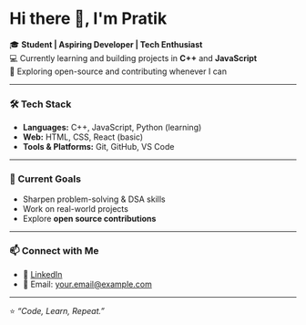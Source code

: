 # Hi there 👋, I'm Pratik  

🎓 **Student | Aspiring Developer | Tech Enthusiast**  
💻 Currently learning and building projects in **C++** and **JavaScript**  
🚀 Exploring open-source and contributing whenever I can  

---

### 🛠️ Tech Stack
- **Languages:** C++, JavaScript, Python (learning)  
- **Web:** HTML, CSS, React (basic)  
- **Tools & Platforms:** Git, GitHub, VS Code  

---

### 📌 Current Goals
- Sharpen problem-solving & DSA skills  
- Work on real-world projects  
- Explore **open source contributions**  

---

### 📫 Connect with Me
- 💼 [LinkedIn](https://www.linkedin.com/)  
- 📧 Email: your.email@example.com  

---

⭐️ *“Code, Learn, Repeat.”*  
